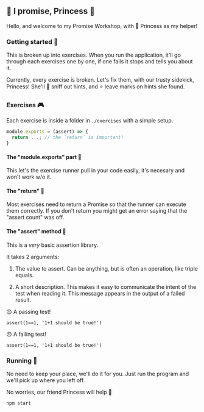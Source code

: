 ## 👑 I promise, Princess 💚

Hello, and welcome to my Promise Workshop, with 🐶 Princess as my helper!

### Getting started 🥳

This is broken up into exercises. When you run the application, it'll go through
each exercises one by one, if one fails it stops and tells you about it.

Currently, every exercise is broken. Let's fix them, with our trusty sidekick,
Princess! She'll 🐽 sniff out hints, and ⭐ leave marks on hints she found.

### Exercises 🎮

Each exercise is inside a folder in `./exercises` with a simple setup.

```js
module.exports = (assert) => {
  return ...; // the `return` is important!
}
```

#### The "module.exports" part 📸

This let's the exercise runner pull in your code easily, it's necesary and won't
work w/o it.

#### The "return" 👀

Most exercises need to return a Promise so that the runner can execute them
correctly. If you don't return you might get an error saying that the "assert
count" was off.

#### The "assert" method 🤪

This is a *very* basic assertion library.

It takes 2 arguments:

1. The value to assert. Can be anything, but is often an operation, like triple
   equals.

2. A short description. This makes it easy to communicate the intent of the test
   when reading it. This message appears in the output of a failed result.

😍 A passing test!

`assert(1==1, '1+1 should be true!')`

😞 A failing test!

`assert(1==1, '1+1 should be true!')`


### Running 🐶

No need to keep your place, we'll do it for you. Just run the program and we'll
pick up where you left off.

No worries, our friend Princess will help 💜

```
npm start
```
